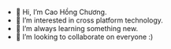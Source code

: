 - 👋 Hi, I’m Cao Hồng Chương.
- 👀 I’m interested in cross platform technology.
- 🌱 I’m always learning something new.
- 💞️ I’m looking to collaborate on everyone :)

